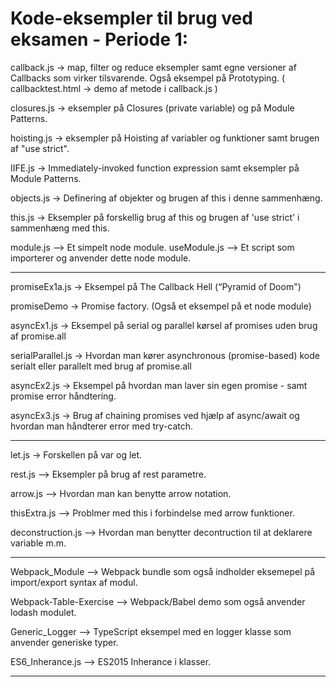# Kode-eksempler til brug ved eksamen - Periode 1:

callback.js  ->  map, filter og reduce eksempler samt egne versioner af Callbacks som virker tilsvarende. Også eksempel på Prototyping.
( callbacktest.html  ->  demo af metode i callback.js )

closures.js  ->  eksempler på Closures (private variable) og på Module Patterns.

hoisting.js  ->  eksempler på Hoisting af variabler og funktioner samt brugen af "use strict".

IIFE.js  ->  Immediately-invoked function expression samt eksempler på Module Patterns.

objects.js  ->  Definering af objekter og brugen af this i denne sammenhæng.

this.js  ->  Eksempler på forskellig brug af this og brugen af 'use strict' i sammenhæng med this.

module.js  -->  Et simpelt node module.
useModule.js  -->  Et script som importerer og anvender dette node module.

----

promiseEx1a.js  ->  Eksempel på The Callback Hell  (“Pyramid of Doom")

promiseDemo  ->  Promise factory. (Også et eksempel på et node module)

asyncEx1.js  ->  Eksempel på serial og parallel kørsel af promises uden brug af promise.all

serialParallel.js  ->  Hvordan man kører asynchronous (promise-based) kode serialt eller parallelt med brug af promise.all

asyncEx2.js  ->  Eksempel på hvordan man laver sin egen promise - samt promise error håndtering.

asyncEx3.js  ->  Brug af chaining promises ved hjælp af async/await og hvordan man håndterer error med try-catch.

----

let.js  ->  Forskellen på var og let.

rest.js  -->  Eksempler på brug af rest parametre.

arrow.js  -->  Hvordan man kan benytte arrow notation.

thisExtra.js  -->  Problmer med this i forbindelse med arrow funktioner.

deconstruction.js  -->  Hvordan man benytter decontruction til at deklarere variable m.m.

----

Webpack_Module  -->  Webpack bundle som også indholder eksemepel på import/export syntax af modul.

Webpack-Table-Exercise  -->  Webpack/Babel demo som også anvender lodash modulet.

Generic_Logger  -->  TypeScript eksempel med en logger klasse som anvender generiske typer.

ES6_Inherance.js  -->  ES2015 Inherance i klasser.

----




